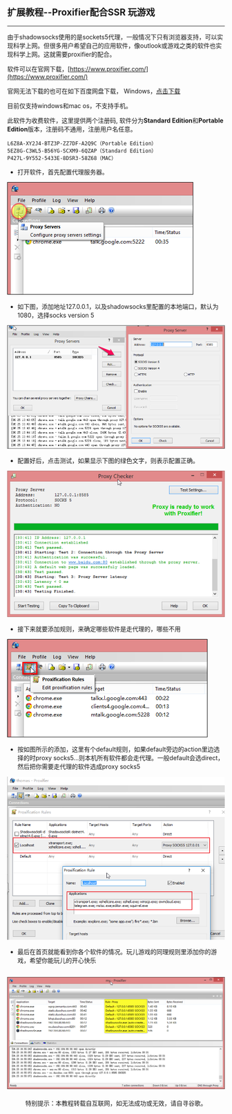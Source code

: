## 扩展教程--Proxifier配合SSR  玩游戏

---

由于shadowsocks使用的是sockets5代理，一般情况下只有浏览器支持，可以实现科学上网。但很多用户希望自己的应用软件，像outlook或游戏之类的软件也实现科学上网。这就需要proxifier的配合。

软件可以在官网下载，[https://www.proxifier.com/](https://www.proxifier.com/)

官网无法下载的也可在如下百度网盘下载，  Windows，[点击下载](https://mdzz.press/工具集合/ProxifierSetup.exe)

目前仅支持windows和mac os，不支持手机。

此软件为收费软件，这里提供两个注册码, 软件分为**Standard Edition**和**Portable Edition**版本，注册码不通用，注册用户名任意。

```
L6Z8A-XY2J4-BTZ3P-ZZ7DF-A2Q9C（Portable Edition）
5EZ8G-C3WL5-B56YG-SCXM9-6QZAP（Standard Edition）
P427L-9Y552-5433E-8DSR3-58Z68（MAC）
```

* 打开软件，首先配置代理服务器。

![](/assets/game/proxifier1.png)

* 如下图，添加地址127.0.0.1，以及shadowsocks里配置的本地端口，默认为1080，选择socks version 5

![](/assets/game/proxifier2.png)

* 配置好后，点击测试，如果显示下图的绿色文字，则表示配置正确。

![](/assets/game/proxifier3.png)

* 接下来就要添加规则，来确定哪些软件是走代理的，哪些不用

![](/assets/game/proxifier4.png)

* 按如图所示的添加，这里有个default规则，如果default旁边的action里边选择的时proxy socks5…则本机所有软件都会走代理。一般default会选direct，然后把你需要走代理的软件选成proxy socks5

![](/assets/game/proxifier8.png)

* 最后在首页就能看到你各个软件的情况。玩儿游戏的同理规则里添加你的游戏，希望你能玩儿的开心快乐

![](/assets/game/proxifier6.png)
---
<center>特别提示：本教程转载自互联网，如无法成功或无效，请自寻谷歌。</center>